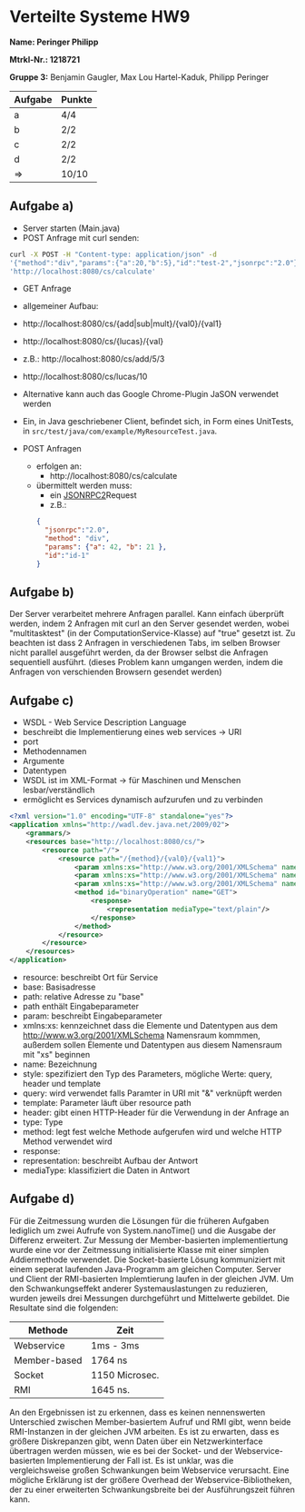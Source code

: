 # Verteilte Systeme HW9
**Name: Peringer Philipp**

**Mtrkl-Nr.: 1218721**

**Gruppe 3:**  Benjamin Gaugler, Max Lou Hartel-Kaduk, Philipp Peringer

Aufgabe         | Punkte
  ------------- | -------------
     a          | 4/4
     b          | 2/2
     c          | 2/2
     d          | 2/2
=>              | 10/10
## Aufgabe a)
- Server starten (Main.java)
- POST Anfrage mit curl senden:
```bash
curl -X POST -H "Content-type: application/json" -d
'{"method":"div","params":{"a":20,"b":5},"id":"test-2","jsonrpc":"2.0"}'
'http://localhost:8080/cs/calculate'
```
- GET Anfrage
 - allgemeiner Aufbau:
  - http://localhost:8080/cs/{add|sub|mult}/{val0}/{val1}
  - http://localhost:8080/cs/{lucas}/{val}
 - z.B.: http://localhost:8080/cs/add/5/3
 - http://localhost:8080/cs/lucas/10


- Alternative kann auch das Google Chrome-Plugin JaSON verwendet werden

- Ein, in Java geschriebener Client, befindet sich, in Form eines UnitTests, in `src/test/java/com/example/MyResourceTest.java`.

- POST Anfragen
  - erfolgen an:
    - http://localhost:8080/cs/calculate
  - übermittelt werden muss:
    - ein [JSONRPC2][jsonrpc2]Request
    - z.B.:
    ```json
    {
      "jsonrpc":"2.0",
      "method": "div",
      "params": {"a": 42, "b": 21 },
      "id":"id-1"
    }
    ```

## Aufgabe b)

Der Server verarbeitet mehrere Anfragen parallel. Kann einfach überprüft werden, indem 2 Anfragen mit curl an den Server gesendet werden, wobei "multitasktest" (in der ComputationService-Klasse) auf "true" gesetzt ist.
Zu beachten ist dass 2 Anfragen in verschiedenen Tabs, im selben Browser nicht parallel ausgeführt werden, da der Browser selbst die Anfragen sequentiell ausführt. (dieses Problem kann umgangen werden, indem die Anfragen von verschienden Browsern gesendet werden)

## Aufgabe c)

- WSDL - Web Service Description Language
- beschreibt die Implementierung eines web services -> URI
 - port
 - Methodennamen
 - Argumente
 - Datentypen
- WSDL ist im XML-Format -> für Maschinen und Menschen lesbar/verständlich
 - ermöglicht es Services dynamisch aufzurufen und zu verbinden

```xml
<?xml version="1.0" encoding="UTF-8" standalone="yes"?>
<application xmlns="http://wadl.dev.java.net/2009/02">
    <grammars/>
    <resources base="http://localhost:8080/cs/">
        <resource path="/">
            <resource path="/{method}/{val0}/{val1}">
                <param xmlns:xs="http://www.w3.org/2001/XMLSchema" name="val0" style="template" type="xs:int"/>
                <param xmlns:xs="http://www.w3.org/2001/XMLSchema" name="val1" style="template" type="xs:int"/>
                <param xmlns:xs="http://www.w3.org/2001/XMLSchema" name="method" style="template" type="xs:string"/>
                <method id="binaryOperation" name="GET">
                    <response>
                        <representation mediaType="text/plain"/>
                    </response>
                </method>
            </resource>
        </resource>
    </resources>
</application>

```
- resource: beschreibt Ort für Service
 - base: Basisadresse
 - path: relative Adresse zu "base"
  - path enthält Eingabeparameter
- param: beschreibt Eingabeparameter
 - xmlns:xs: kennzeichnet dass die Elemente und Datentypen aus dem http://www.w3.org/2001/XMLSchema Namensraum kommmen, außerdem sollen Elemente und Datentypen aus diesem Namensraum mit "xs" beginnen
 - name: Bezeichnung
 - style: spezifiziert den Typ des Parameters, mögliche Werte: query, header und template
  - query: wird verwendet falls Paramter in URI mit "&" verknüpft werden
  - template: Parameter läuft über resource path
  - header: gibt einen HTTP-Header für die Verwendung in der Anfrage an
 - type: Type
- method: legt fest welche Methode aufgerufen wird und welche HTTP Method verwendet wird
 - response:
  - representation: beschreibt Aufbau der Antwort
   - mediaType: klassifiziert die Daten in Antwort


## Aufgabe d)

Für die Zeitmessung wurden die Lösungen für die früheren Aufgaben lediglich um zwei Aufrufe von System.nanoTime() und die Ausgabe der Differenz erweitert. Zur Messung der Member-basierten implementiertung wurde eine vor der Zeitmessung initialisierte Klasse mit einer simplen Addiermethode verwendet. Die Socket-basierte Lösung kommuniziert mit einem seperat laufenden Java-Programm am gleichen Computer. Server und Client der RMI-basierten Implemtierung laufen in der gleichen JVM. Um den Schwankungseffekt anderer Systemauslastungen zu reduzieren, wurden jeweils drei Messungen durchgeführt und Mittelwerte gebildet.  Die Resultate sind die folgenden:

Methode    |   Zeit
-----------|-----------
Webservice |  1ms - 3ms
Member-based| 1764 ns
Socket| 1150 Microsec.
RMI | 1645 ns.


An den Ergebnissen ist zu erkennen, dass es keinen nennenswerten Unterschied zwischen Member-basiertem Aufruf und RMI gibt, wenn beide RMI-Instanzen in der gleichen JVM arbeiten. Es ist zu erwarten, dass es größere Diskrepanzen gibt, wenn Daten über ein Netzwerkinterface übertragen werden müssen, wie es bei der Socket- und der Webservice-basierten Implementierung der Fall ist. Es ist unklar, was die vergleichsweise großen Schwankungen beim Webservice verursacht. Eine mögliche Erklärung ist der größere Overhead der Webservice-Bibliotheken, der zu einer erweiterten Schwankungsbreite bei der Ausführungszeit führen kann.


[jsonrpc2]: http://www.jsonrpc.org/specification
